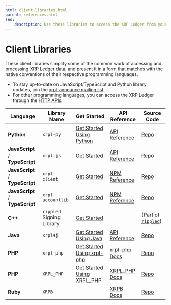 ```yaml
---
html: client-libraries.html
parent: references.html
seo:
    description: Use these libraries to access the XRP Ledger from your programming language of choice.
---
```

# Client Libraries

These client libraries simplify some of the common work of accessing and processing XRP Ledger data, and present it in a form that matches with the native conventions of their respective programming languages.

- To stay up-to-date on JavaScript/TypeScript and Python library updates, join the [xrpl-announce mailing list](https://groups.google.com/g/xrpl-announce).
- For other programming languages, you can access the XRP Ledger through the [HTTP APIs](http-websocket-apis/index.md).

| Language                        | Library Name              | Get Started                                                                                  | API Reference                                                     | Source Code                                              |
|---------------------------------|---------------------------|----------------------------------------------------------------------------------------------|-------------------------------------------------------------------|----------------------------------------------------------|
| **Python**                      | `xrpl-py`                 | [Get Started Using Python](../tutorials/python/build-apps/get-started.md)                    | [API Reference](https://xrpl-py.readthedocs.io/)                  | [Repo](https://github.com/XRPLF/xrpl-py)                 |
| **JavaScript** / **TypeScript** | `xrpl.js`                 | [Get Started](../tutorials/javascript/build-apps/get-started.md)                             | [API Reference](https://js.xrpl.org/)                             | [Repo](https://github.com/XRPLF/xrpl.js)                 |
| **JavaScript** / **TypeScript** | `xrpl-client`             | [Get Started](https://jsfiddle.net/WietseWind/35az6p1b/)                                     | [NPM Reference](https://www.npmjs.com/package/xrpl-client)        | [Repo](https://github.com/XRPL-Labs/xrpl-client)         |
| **JavaScript** / **TypeScript** | `xrpl-accountlib`         | [Get Started](https://jsfiddle.net/WietseWind/gkefpnu0/)                                     | [NPM Reference](https://www.npmjs.com/package/xrpl-accountlib)    | [Repo](https://github.com/WietseWind/xrpl-accountlib)    |
| **C++**                         | `rippled` Signing Library | [Get Started](https://github.com/XRPLF/rippled/tree/develop/Builds/linux#signing-library)    |                                                                   | (Part of [`rippled`](https://github.com/XRPLF/rippled/)) |
| **Java**                        | `xrpl4j`                  | [Get Started Using Java](../tutorials/java/build-apps/get-started.md)                        | [API Reference](https://javadoc.io/doc/org.xrpl/)                 | [Repo](https://github.com/XRPLF/xrpl4j)                  |
| **PHP**                         | `xrpl-php`                | [Get Started Using xrpl-php](../tutorials/php/ecourty_xrpl-php/index.md)                     | [xrpl-php Docs](https://github.com/EdouardCourty/xrpl-php#readme) | [Repo](https://github.com/EdouardCourty/xrpl-php)        |
| **PHP**                         | `XRPL_PHP`                | [Get Started Using XRPL_PHP](../tutorials/php/hardcastle_xrpl_php/build-apps/get-started.md) | [XRPL_PHP Docs](https://alexanderbuzz.github.io/xrpl-php-docs/)   | [Repo](https://github.com/AlexanderBuzz/xrpl-php)        |
| **Ruby**                        | `XRPB`                    |                                                                                              | [XRPB Docs](https://www.rubydoc.info/gems/xrbp)                   | [Repo](https://github.com/DevNullProd/XRBP)              |
